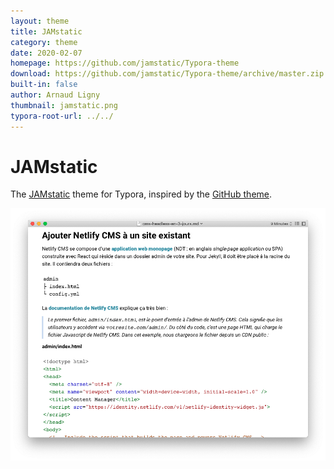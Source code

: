 ```yaml
---
layout: theme
title: JAMstatic
category: theme
date: 2020-02-07
homepage: https://github.com/jamstatic/Typora-theme
download: https://github.com/jamstatic/Typora-theme/archive/master.zip
built-in: false
author: Arnaud Ligny
thumbnail: jamstatic.png
typora-root-url: ../../
---
```


# JAMstatic

The [JAMstatic](https://jamstatic.fr/) theme for Typora, inspired by the [GitHub theme](http://theme.typora.io/theme/Github/).

![1](/media/theme/JAMstatic/jamstatic-theme.png)
